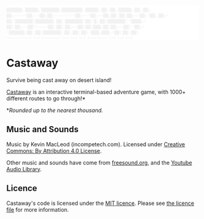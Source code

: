<p align="center">
  <img width="800" alt="Castaway logo" src="Castaway/logo.svg">
</p>

# Castaway
Survive being cast away on desert island!

[Castaway](https://castaway.joelheath.net) is an interactive terminal-based adventure game, with 1000+ different routes to go through!*

*_Rounded up to the nearest thousand._

## Music and Sounds

Music by Kevin MacLeod (incompetech.com).
Licensed under [Creative Commons: By Attribution 4.0 License](https://www.creativecommons.org/licenses/by/4.0/).

Other music and sounds have come from [freesound.org](https://freesound.org), and the [Youtube Audio Library](https://www.youtube.com/audiolibrary).

## Licence

Castaway's code is licensed under the [MIT licence](https://opensource.org/licenses/MIT). Please see [the licence file](LICENCE.md) for more information.
